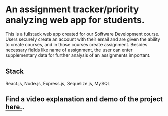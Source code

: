 # An assignment tracker/priority analyzing web app for students.

This is a fullstack web app created for our Software Development course. Users securely create an account with their email and are given the ability to create courses, and in those courses create assignment. Besides necessary fields like name of assignment, the user can enter supplementary data for further analysis of an assignments important.

## Stack
React.js, Node.js, Express.js, Sequelize.js, MySQL

## Find a video explanation and demo of the project [here.](https://www.youtube.com/watch?v=R1Iuwo5KilI&ab_channel=toto3451).
